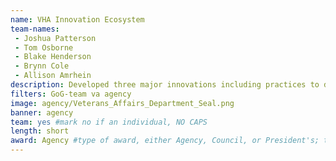 ```yaml
---
name: VHA Innovation Ecosystem
team-names: 
 - Joshua Patterson
 - Tom Osborne
 - Blake Henderson
 - Brynn Cole
 - Allison Amrhein
description: Developed three major innovations including practices to de-prescribe unnecessary medicine to veterans, prevent pneumonia, and encourage VA Police to carry intranasal opioid overdose reversal medication. Their projects improved care for veterans, lowered costs for taxpayers, saved lives from opioid overdoses, and advanced care for the entire field of medicine. 
filters: GoG-team va agency
image: agency/Veterans_Affairs_Department_Seal.png
banner: agency
team: yes #mark no if an individual, NO CAPS 
length: short
award: Agency #type of award, either Agency, Council, or President's; this is case sensitive so make sure to match the options listed exactly. This section generates the format of the card
---
```

